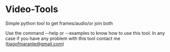 # Video-Tools
Simple python tool to get frames/audio/or join both


Use the command --help or --examples to know how to use this tool.
In any case if you have any problem with this tool contact me (tiagofmarante@gmail.com)
